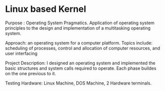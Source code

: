 # Linux based Kernel

Purpose : Operating System Pragmatics. Application of operating system principles to the design and implementation of a multitasking operating system. 

Approach: an operating system for a computer platform. Topics include: scheduling of processes, control and allocation of computer resources, and user interfacing

Project Description: I designed an operating system and implemented the basic structures and system calls required to operate. Each phase buildes on the one previous to it.

Testing Hardware: Linux Machine, DOS Machine, 2 Hardware terminals.
